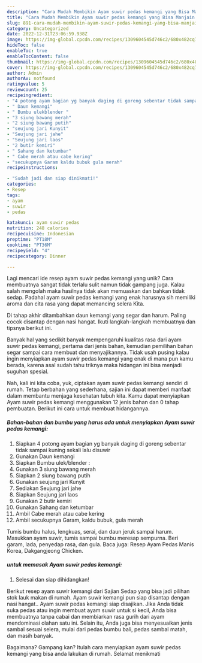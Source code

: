 ```yaml
---
description: "Cara Mudah Membikin Ayam suwir pedas kemangi yang Bisa Manjain Lidah"
title: "Cara Mudah Membikin Ayam suwir pedas kemangi yang Bisa Manjain Lidah"
slug: 891-cara-mudah-membikin-ayam-suwir-pedas-kemangi-yang-bisa-manjain-lidah
category: Uncategorized
date: 2022-12-31T23:06:59.938Z
image: https://img-global.cpcdn.com/recipes/1309604545d746c2/680x482cq70/ayam-suwir-pedas-kemangi-foto-resep-utama.jpg
hideToc: false
enableToc: true
enableTocContent: false
thumbnail: https://img-global.cpcdn.com/recipes/1309604545d746c2/680x482cq70/ayam-suwir-pedas-kemangi-foto-resep-utama.jpg
cover: https://img-global.cpcdn.com/recipes/1309604545d746c2/680x482cq70/ayam-suwir-pedas-kemangi-foto-resep-utama.jpg
author: Admin
authorAv: notfound
ratingvalue: 5
reviewcount: 25
recipeingredient:
- "4 potong ayam bagian yg banyak daging di goreng sebentar tidak sampai kuning sekali lalu disuwir"
- " Daun kemangi"
- " Bumbu ulekblender "
- "3 siung bawang merah"
- "2 siung bawang putih"
- "seujung jari Kunyit"
- "Seujung jari jahe"
- "Seujung jari laos"
- "2 butir kemiri"
- " Sahang dan ketumbar"
- " Cabe merah atau cabe kering"
- "secukupnya Garam kaldu bubuk gula merah"
recipeinstructions:

- "Sudah jadi dan siap dinikmati!"
categories:
- Resep
tags:
- ayam
- suwir
- pedas

katakunci: ayam suwir pedas 
nutrition: 248 calories
recipecuisine: Indonesian
preptime: "PT18M"
cooktime: "PT36M"
recipeyield: "4"
recipecategory: Dinner

---
```





Lagi mencari ide resep ayam suwir pedas kemangi yang unik? Cara membuatnya sangat tidak terlalu sulit namun tidak gampang juga. Kalau salah mengolah maka hasilnya tidak akan memuaskan dan bahkan tidak sedap. Padahal ayam suwir pedas kemangi yang enak harusnya sih memiliki aroma dan cita rasa yang dapat memancing selera Kita.





Di tahap akhir ditambahkan daun kemangi yang segar dan harum. Paling cocok disantap dengan nasi hangat. Ikuti langkah-langkah membuatnya dan tipsnya berikut ini.

Banyak hal yang sedikit banyak mempengaruhi kualitas rasa dari ayam suwir pedas kemangi, pertama dari jenis bahan, kemudian pemilihan bahan segar sampai cara membuat dan menyajikannya. Tidak usah pusing kalau ingin menyiapkan ayam suwir pedas kemangi yang enak di mana pun kamu berada, karena asal sudah tahu triknya maka hidangan ini bisa menjadi suguhan spesial.






Nah, kali ini kita coba, yuk, ciptakan ayam suwir pedas kemangi sendiri di rumah. Tetap berbahan yang sederhana, sajian ini dapat memberi manfaat dalam membantu menjaga kesehatan tubuh kita. Kamu dapat menyiapkan Ayam suwir pedas kemangi menggunakan 12 jenis bahan dan 0 tahap pembuatan. Berikut ini cara untuk membuat hidangannya.

<!--inarticleads1-->

##### Bahan-bahan dan bumbu yang harus ada untuk menyiapkan Ayam suwir pedas kemangi:

1. Siapkan 4 potong ayam bagian yg banyak daging di goreng sebentar tidak sampai kuning sekali lalu disuwir
1. Gunakan  Daun kemangi
1. Siapkan  Bumbu ulek/blender :
1. Gunakan 3 siung bawang merah
1. Siapkan 2 siung bawang putih
1. Gunakan seujung jari Kunyit
1. Sediakan Seujung jari jahe
1. Siapkan Seujung jari laos
1. Gunakan 2 butir kemiri
1. Gunakan  Sahang dan ketumbar
1. Ambil  Cabe merah atau cabe kering
1. Ambil secukupnya Garam, kaldu bubuk, gula merah


Tumis bumbu halus, lengkuas, serai, dan daun jeruk sampai harum. Masukkan ayam suwir, tumis sampai bumbu meresap sempurna. Beri garam, lada, penyedap rasa, dan gula. Baca juga: Resep Ayam Pedas Manis Korea, Dakgangjeong Chicken. 

<!--inarticleads2-->

#####  untuk memasak Ayam suwir pedas kemangi:


1. Selesai dan siap dihidangkan!

Berikut resep ayam suwir kemangi dari Sajian Sedap yang bisa jadi pilihan stok lauk makan di rumah. Ayam suwir kemangi pun siap disantap dengan nasi hangat.. Ayam suwir pedas kemangi siap disajikan. Jika Anda tidak suka pedas atau ingin membuat ayam suwir untuk si kecil, Anda bisa membuatnya tanpa cabai dan membiarkan rasa gurih dari ayam mendominasi olahan satu ini. Selain itu, Anda juga bisa menyesuaikan jenis sambal sesuai selera, mulai dari pedas bumbu bali, pedas sambal matah, dan masih banyak. 

Bagaimana? Gampang kan? Itulah cara menyiapkan ayam suwir pedas kemangi yang bisa anda lakukan di rumah. Selamat menikmati
